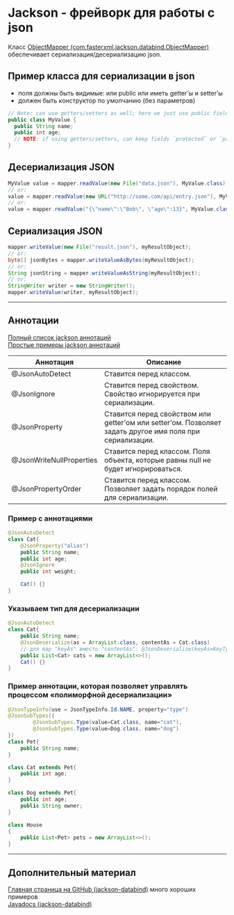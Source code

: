 # Jackson - фрейворк для работы с json
Класс [ObjectMapper (com.fasterxml.jackson.databind.ObjectMapper)][2] обеспечивает сериализация/десериализацию json.

## Пример класса для сериализации в json
- поля должны быть видимые: или public или иметь getter’ы и setter’ы
- должен быть конструктор по умолчанию (без параметров)
```java
// Note: can use getters/setters as well; here we just use public fields directly:
public class MyValue {
  public String name;
  public int age;
  // NOTE: if using getters/setters, can keep fields `protected` or `private`
}
```

## Десериализация JSON
```java
MyValue value = mapper.readValue(new File("data.json"), MyValue.class);
// or:
value = mapper.readValue(new URL("http://some.com/api/entry.json"), MyValue.class);
// or:
value = mapper.readValue("{\"name\":\"Bob\", \"age\":13}", MyValue.class);
```

## Сериализация JSON
```java
mapper.writeValue(new File("result.json"), myResultObject);
// or:
byte[] jsonBytes = mapper.writeValueAsBytes(myResultObject);
// or:
String jsonString = mapper.writeValueAsString(myResultObject);
// or:
StringWriter writer = new StringWriter();
mapper.writeValue(writer, myResultObject);
```

---

## Аннотации

[Полный список jackson аннотаций][4]\
[Простые примеры jackson аннотаций][5]


Аннотация | Описание
--- | ---
@JsonAutoDetect | Ставится перед классом. | Помечает класс как готовый к сериализациив JSON.
@JsonIgnore | Ставится перед свойством. Свойство игнорируется при сериализации.
@JsonProperty | Ставится перед свойством или getter’ом или setter’ом. Позволяет задать другое имя поля при сериализации.
@JsonWriteNullProperties | Ставится перед классом. Поля объекта, которые равны null не будет игнорироваться.
@JsonPropertyOrder | Ставится перед классом. Позволяет задать порядок полей для сериализации.

### Пример с аннотациями 
```java
@JsonAutoDetect
class Cat{
    @JsonProperty("alias")
    public String name;
    public int age;
    @JsonIgnore
    public int weight;

    Cat() {}
}
```

### Указываем тип для десериализации 
```java
@JsonAutoDetect
class Cat{
    public String name;
    @JsonDeserialize(as = ArrayList.class, contentAs = Cat.class)
    // для map "keyAs" вместо "contentAs": @JsonDeserialize(keyAs=KeyTypeImpl.class)
    public List<Cat> cats = new ArrayList<>();
    Cat() {}
}
```

### Пример аннотации, которая позволяет управлять процессом «полиморфной десериализации»
```java
@JsonTypeInfo(use = JsonTypeInfo.Id.NAME, property="type")
@JsonSubTypes({
        @JsonSubTypes.Type(value=Cat.class, name="cat"),
        @JsonSubTypes.Type(value=Dog.class, name="dog")
})
class Pet{
    public String name;
}

class Cat extends Pet{
    public int age;
}

class Dog extends Pet{
    public int age;
    public String owner;
}

class House
{
    public List<Pet> pets = new ArrayList<>();
}
```


---

## Дополнительный материал
[Главная страница на GitHub (jackson-databind)][3] много хороших примеров\
[Javadocs (jackson-databind)][1]


[1]: https://github.com/FasterXML/jackson-databind/wiki
[2]: http://fasterxml.github.io/jackson-databind/javadoc/2.9/com/fasterxml/jackson/databind/ObjectMapper.html
[3]: https://github.com/FasterXML/jackson-databind
[4]: https://github.com/FasterXML/jackson-annotations/wiki/Jackson-Annotations
[5]: https://github.com/FasterXML/jackson-annotations
